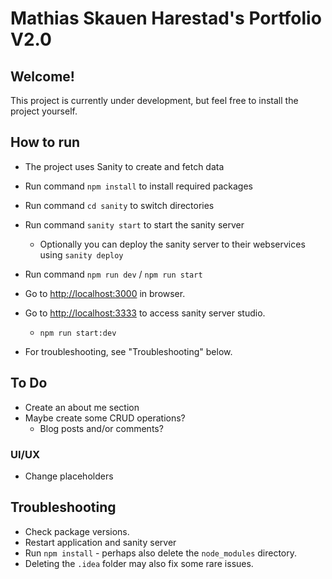 # Mathias Skauen Harestad's Portfolio V2.0

## Welcome!

This project is currently under development, but feel free to install the project yourself.

## How to run

- The project uses Sanity to create and fetch data

- Run command `npm install` to install required packages
- Run command `cd sanity` to switch directories
- Run command `sanity start` to start the sanity server

  - Optionally you can deploy the sanity server to their webservices using `sanity deploy`

- Run command `npm run dev` / `npm run start`
- Go to [http://localhost:3000](http://localhost:3000) in browser.
- Go to [http://localhost:3333](http://localhost:3333) to access sanity server studio.

  - `npm run start:dev`

- For troubleshooting, see "Troubleshooting" below.

## To Do

- Create an about me section
- Maybe create some CRUD operations?
  - Blog posts and/or comments?

### UI/UX

- Change placeholders

## Troubleshooting

- Check package versions.
- Restart application and sanity server
- Run `npm install` - perhaps also delete the `node_modules` directory.
- Deleting the `.idea` folder may also fix some rare issues.
